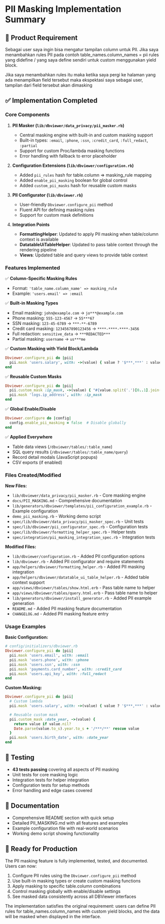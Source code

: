 # PII Masking Implementation Summary

## 🎯 Product Requirement

Sebagai user saya ingin bisa mengatur tampilan column untuk PII. Jika saya menambahkan rules PII pada contoh table_names.column_names = pii rules yang didefine / yang saya define sendiri untuk custom menggunakan yield block.

Jika saya menambahkan rules itu maka ketika saya pergi ke halaman yang ada menampilkan field tersebut maka ekspektasi saya sebagai user, tampilan dari field tersebut akan dimasking

## ✅ Implementation Completed

### Core Components

1. **PII Masker (`lib/dbviewer/data_privacy/pii_masker.rb`)**

   - Central masking engine with built-in and custom masking support
   - Built-in types: `:email`, `:phone`, `:ssn`, `:credit_card`, `:full_redact`, `:partial`
   - Support for custom Proc/lambda masking functions
   - Error handling with fallback to error placeholder

2. **Configuration Extensions (`lib/dbviewer/configuration.rb`)**

   - Added `pii_rules` hash for table.column => masking_rule mapping
   - Added `enable_pii_masking` boolean for global control
   - Added `custom_pii_masks` hash for reusable custom masks

3. **PII Configurator (`lib/dbviewer.rb`)**

   - User-friendly `Dbviewer.configure_pii` method
   - Fluent API for defining masking rules
   - Support for custom mask definitions

4. **Integration Points**
   - **FormattingHelper**: Updated to apply PII masking when table/column context is available
   - **DatatableUiTableHelper**: Updated to pass table context through the rendering pipeline
   - **Views**: Updated table and query views to provide table context

### Features Implemented

✅ **Column-Specific Masking Rules**

- Format: `'table_name.column_name' => masking_rule`
- Example: `'users.email' => :email`

✅ **Built-in Masking Types**

- Email masking: `john@example.com` → `jo***@example.com`
- Phone masking: `555-123-4567` → `55***67`
- SSN masking: `123-45-6789` → `***-**-6789`
- Credit card masking: `1234567890123456` → `****-****-****-3456`
- Full redaction: `sensitive_data` → `***REDACTED***`
- Partial masking: `username` → `us***me`

✅ **Custom Masking with Yield Block/Lambda**

```ruby
Dbviewer.configure_pii do |pii|
  pii.mask 'users.salary', with: ->(value) { value ? '$***,***' : value }
end
```

✅ **Reusable Custom Masks**

```ruby
Dbviewer.configure_pii do |pii|
  pii.custom_mask :ip_mask, ->(value) { "#{value.split('.')[0..1].join('.')}.***.***.***" }
  pii.mask 'logs.ip_address', with: :ip_mask
end
```

✅ **Global Enable/Disable**

```ruby
Dbviewer.configure do |config|
  config.enable_pii_masking = false  # Disable globally
end
```

✅ **Applied Everywhere**

- Table data views (`/dbviewer/tables/:table_name`)
- SQL query results (`/dbviewer/tables/:table_name/query`)
- Record detail modals (JavaScript popups)
- CSV exports (if enabled)

### Files Created/Modified

**New Files:**

- `lib/dbviewer/data_privacy/pii_masker.rb` - Core masking engine
- `docs/PII_MASKING.md` - Comprehensive documentation
- `lib/generators/dbviewer/templates/pii_configuration_example.rb` - Example configuration
- `demo_pii_masking.rb` - Working demo script
- `spec/lib/dbviewer/data_privacy/pii_masker_spec.rb` - Unit tests
- `spec/lib/dbviewer/pii_configurator_spec.rb` - Configuration tests
- `spec/lib/dbviewer/formatting_helper_spec.rb` - Helper tests
- `spec/integration/pii_masking_integration_spec.rb` - Integration tests

**Modified Files:**

- `lib/dbviewer/configuration.rb` - Added PII configuration options
- `lib/dbviewer.rb` - Added PII configurator and require statements
- `app/helpers/dbviewer/formatting_helper.rb` - Added PII masking integration
- `app/helpers/dbviewer/datatable_ui_table_helper.rb` - Added table context support
- `app/views/dbviewer/tables/show.html.erb` - Pass table name to helper
- `app/views/dbviewer/tables/query.html.erb` - Pass table name to helper
- `lib/generators/dbviewer/install_generator.rb` - Added PII example generation
- `README.md` - Added PII masking feature documentation
- `CHANGELOG.md` - Added PII masking feature entry

### Usage Examples

**Basic Configuration:**

```ruby
# config/initializers/dbviewer.rb
Dbviewer.configure_pii do |pii|
  pii.mask 'users.email', with: :email
  pii.mask 'users.phone', with: :phone
  pii.mask 'users.ssn', with: :ssn
  pii.mask 'payments.card_number', with: :credit_card
  pii.mask 'users.api_key', with: :full_redact
end
```

**Custom Masking:**

```ruby
Dbviewer.configure_pii do |pii|
  # Custom lambda
  pii.mask 'users.salary', with: ->(value) { value ? '$***,***' : value }

  # Reusable custom mask
  pii.custom_mask :date_year, ->(value) {
    return value if value.nil?
    Date.parse(value.to_s).year.to_s + '/***/**' rescue value
  }
  pii.mask 'users.birth_date', with: :date_year
end
```

## 🧪 Testing

- **43 tests passing** covering all aspects of PII masking
- Unit tests for core masking logic
- Integration tests for helper integration
- Configuration tests for setup methods
- Error handling and edge cases covered

## 📖 Documentation

- Comprehensive README section with quick setup
- Detailed PII_MASKING.md with all features and examples
- Example configuration file with real-world scenarios
- Working demo script showing functionality

## 🚀 Ready for Production

The PII masking feature is fully implemented, tested, and documented. Users can now:

1. Configure PII rules using the `Dbviewer.configure_pii` method
2. Use built-in masking types or create custom masking functions
3. Apply masking to specific table.column combinations
4. Control masking globally with enable/disable settings
5. See masked data consistently across all DBViewer interfaces

The implementation satisfies the original requirement: users can define PII rules for table_names.column_names with custom yield blocks, and the data will be masked when displayed in the interface.
